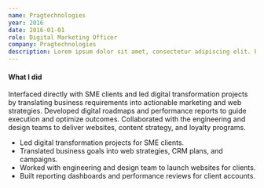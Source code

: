 ```yaml
---
name: Pragtechnologies
year: 2016
date: 2016-01-01
role: Digital Marketing Officer
company: Pragtechnologies
description: Lorem ipsum dolor sit amet, consectetur adipiscing elit. Phasellus ultricies, mi non porta pulvinar, sem arcu egestas mauris, cursus pellentesque sem est at ex.
---
```


#### What I did

Interfaced directly with SME clients and led digital transformation projects by translating business requirements into actionable marketing and web strategies. Developed digital roadmaps and performance reports to guide execution and optimize outcomes. Collaborated with the engineering and design teams to deliver websites, content strategy, and loyalty programs.

- Led digital transformation projects for SME clients.
- Translated business goals into web strategies, CRM plans, and campaigns.
- Worked with engineering and design team to launch websites for clients.
- Built reporting dashboards and performance reviews for client accounts.